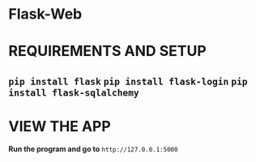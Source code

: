 # Flask-Web

# REQUIREMENTS AND SETUP
`pip install flask`
`pip install flask-login`
`pip install flask-sqlalchemy`
----
# VIEW THE APP
**Run the program and go to** `http://127.0.0.1:5000`
